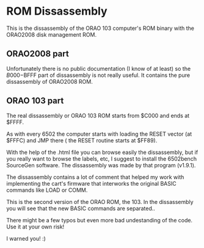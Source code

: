 # ROM Dissassembly
This is the dissassembly of the ORAO 103 computer's ROM binary with the ORAO2008 disk management 
ROM. 
## ORAO2008 part
Unfortunately there is no public documentation (I know of at least) so the $B000-$BFFF
part of dissassembly is not really useful. It contains the pure dissassembly of ORAO2008 ROM.
## ORAO 103 part
The real dissassembly or ORAO 103 ROM starts from $C000 and ends at $FFFF.

As with every 6502 the computer starts with loading the RESET vector (at $FFFC) and JMP there (
the RESET routine starts at $FF89).

With the help of the .html file you can browse easily the dissassembly, but if you really want to browse
the labels, etc, I suggest to install the 6502bench SourceGen software. The dissassembly was made
by that program (v1.9.1).

The dissassembly contains a lot of comment that helped my work with implementing the cart's firmware
that interworks the original BASIC commands like LOAD or COMM.

This is the second version of the ORAO ROM, the 103. In the dissassembly you will see that the new 
BASIC commands are separated.. 

There might be a few typos but even more bad undestanding of the code. Use it at your own risk!

I warned you! :)
